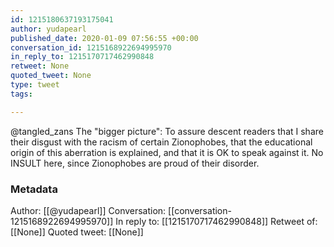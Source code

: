 ```yaml
---
id: 1215180637193175041
author: yudapearl
published_date: 2020-01-09 07:56:55 +00:00
conversation_id: 1215168922694995970
in_reply_to: 1215170717462990848
retweet: None
quoted_tweet: None
type: tweet
tags:

---
```


@tangled_zans The "bigger picture": To assure descent readers that I share their disgust with the racism of certain Zionophobes, that the educational origin of this aberration is explained, and that it is OK to speak against it. No INSULT here, since Zionophobes are proud of their disorder.

### Metadata

Author: [[@yudapearl]]
Conversation: [[conversation-1215168922694995970]]
In reply to: [[1215170717462990848]]
Retweet of: [[None]]
Quoted tweet: [[None]]
